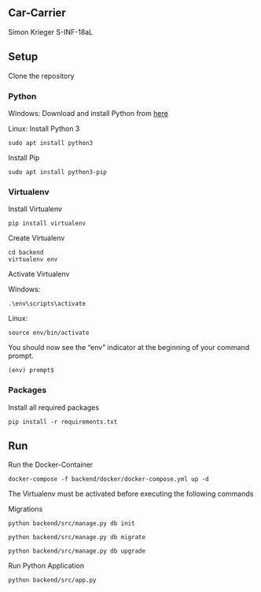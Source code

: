 ## Car-Carrier ##
Simon Krieger
S-INF-18aL

## Setup ##
Clone the repository

### Python ###
Windows:
Download and install Python from [here](https://www.python.org/downloads/)

Linux:
Install Python 3
```
sudo apt install python3
```

Install Pip
```
sudo apt install python3-pip
```

### Virtualenv ###
Install Virtualenv
```
pip install virtualenv
```

Create Virtualenv
```
cd backend
virtualenv env
```

Activate Virtualenv

Windows:
```
.\env\scripts\activate
```

Linux:
```
source env/bin/activate
```

You should now see the “env” indicator at the beginning of your command prompt.

```
(env) prompt$
```

### Packages ###
Install all required packages
```
pip install -r requirements.txt
```

## Run ##

Run the Docker-Container
```
docker-compose -f backend/docker/docker-compose.yml up -d 
```

The Virtualenv must be activated before executing the following commands 

Migrations

```
python backend/src/manage.py db init

python backend/src/manage.py db migrate

python backend/src/manage.py db upgrade
```

Run Python Application

```
python backend/src/app.py
```

